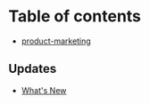 # Table of contents

* [product-marketing](README.md)

## Updates

* [What's New](updates/whats-new.md)
